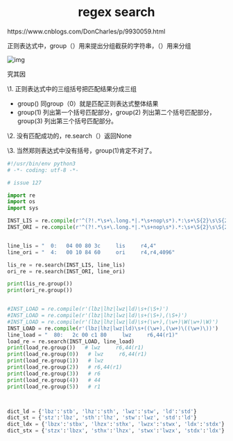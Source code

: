 <h1 align="center">regex search</h1>
https://www.cnblogs.com/DonCharles/p/9930059.html



正则表达式中，group（）用来提出分组截获的字符串，（）用来分组

![img](https://img2018.cnblogs.com/blog/1525891/201811/1525891-20181108164704049-1066234445.png)

 

究其因

\1. 正则表达式中的三组括号把匹配结果分成三组

-  group() 同group（0）就是匹配正则表达式整体结果
-  group(1) 列出第一个括号匹配部分，group(2) 列出第二个括号匹配部分，group(3) 列出第三个括号匹配部分。

\2. 没有匹配成功的，re.search（）返回None

\3. 当然郑则表达式中没有括号，group(1)肯定不对了。







```python
#!/usr/bin/env python3
# -*- coding: utf-8 -*-

# issue 127

import re
import os
import sys

INST_LIS = re.compile(r'^(?!.*\s+\.long.*|.*\s+nop\s*).*:\s+\S{2}\s\S{2}\s\S{2}\s\S{2}\s+lis\s+(\w)+')
INST_ORI = re.compile(r'^(?!.*\s+\.long.*|.*\s+nop\s*).*:\s+\S{2}\s\S{2}\s\S{2}\s\S{2}\s+ori\s+(\w+),(\w+)')


line_lis = "  0:   04 00 80 3c     lis     r4,4"
line_ori = "  4:   00 10 84 60     ori     r4,r4,4096"

lis_re = re.search(INST_LIS, line_lis)
ori_re = re.search(INST_ORI, line_ori)

print(lis_re.group())
print(ori_re.group())


#INST_LOAD = re.compile(r'(lbz|lhz|lwz|ld)\s+(\S+)')
#INST_LOAD = re.compile(r'(lbz|lhz|lwz|ld)\s+(\S+),(\S+)')
#INST_LOAD = re.compile(r'(lbz|lhz|lwz|ld)\s+(\w+),(\w+)\W(\w+)\W)')
INST_LOAD = re.compile(r'(lbz|lhz|lwz|ld)\s+((\w+),(\w+)\((\w+)\))')
line_load = "  80:   2c 00 c1 80     lwz     r6,44(r1)"
load_re = re.search(INST_LOAD, line_load)
print(load_re.group())   # lwz     r6,44(r1)
print(load_re.group(0))   # lwz     r6,44(r1)
print(load_re.group(1))   # lwz
print(load_re.group(2))   # r6,44(r1)
print(load_re.group(3))   # r6
print(load_re.group(4))   # 44
print(load_re.group(5))   # r1



dict_ld = {'lbz':'stb', 'lhz':'sth', 'lwz':'stw', 'ld':'std'}
dict_st = {'stz':'lbz', 'sth':'lhz', 'stw':'lwz', 'std':'ld'}
dict_ldx = {'lbzx':'stbx', 'lhzx':'sthx', 'lwzx':'stwx', 'ldx':'stdx'}
dict_stx = {'stzx':'lbzx', 'sthx':'lhzx', 'stwx':'lwzx', 'stdx':'ldx'}
```

